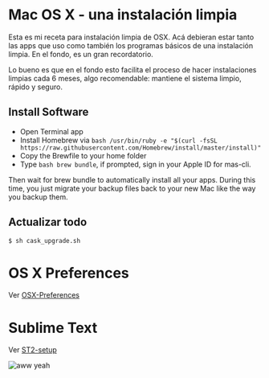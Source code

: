 # Mac OS X - una instalación limpia 

Esta es mi receta para instalación limpia de OSX. Acá debieran estar tanto las apps que uso como también los programas básicos de una instalación limpia. En el fondo, es un gran recordatorio.

Lo bueno es que en el fondo esto facilita el proceso de hacer instalaciones limpias cada 6 meses, algo recomendable: mantiene el sistema limpio, rápido y seguro. 

## Install Software

* Open Terminal app
* Install Homebrew via
```bash /usr/bin/ruby -e "$(curl -fsSL https://raw.githubusercontent.com/Homebrew/install/master/install)"```
* Copy the Brewfile to your home folder
* Type ```bash brew bundle```, if prompted, sign in your Apple ID for mas-cli.

Then wait for brew bundle to automatically install all your apps. During this time, you just migrate your backup files back to your new Mac like the way you backup them.

## Actualizar todo

```bash
$ sh cask_upgrade.sh
```

# OS X Preferences

Ver [OSX-Preferences](https://github.com/claudioruiz/OSX/blob/master/OSX-preferences.sh)

# Sublime Text

Ver [ST2-setup](https://github.com/claudioruiz/OSX/blob/master/St2-setup.md)

![aww yeah](http://i.imgur.com/AmFax.gif)
